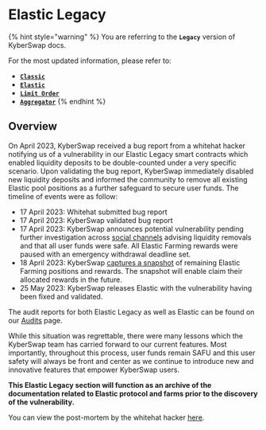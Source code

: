 # Elastic Legacy

{% hint style="warning" %}
You are referring to the **`Legacy`** version of KyberSwap docs.

For the most updated information, please refer to:

* [**`Classic`**](../../../liquidity-solutions/kyberswap-classic/)
* [**`Elastic`**](../../../liquidity-solutions/kyberswap-elastic/)
* [**`Limit Order`**](../../../kyberswap-solutions/limit-order/)
* [**`Aggregator`**](../../../kyberswap-solutions/kyberswap-aggregator/)
{% endhint %}

## Overview

On April 2023, KyberSwap received a bug report from a whitehat hacker notifying us of a vulnerability in our Elastic Legacy smart contracts which enabled liquidity deposits to be double-counted under a very specific scenario. Upon validating the bug report, KyberSwap immediately disabled new liquidity deposits and informed the community to remove all existing Elastic pool positions as a further safeguard to secure user funds. The timeline of events were as follow:

* 17 April 2023: Whitehat submitted bug report
* 17 April 2023: KyberSwap validated bug report
* 17 April 2023: KyberSwap announces potential vulnerability pending further investigation across [social channels](https://twitter.com/KyberNetwork/status/1647920799557505028?s=20) advising liquidity removals and that all user funds were safe. All Elastic Farming rewards were paused with an emergency withdrawal deadline set.
* 18 April 2023: KyberSwap [captures a snapshot](https://twitter.com/KyberNetwork/status/1648626138003181570) of remaining Elastic Farming positions and rewards. The snapshot will enable claim their allocated rewards in the future.
* 25 May 2023: KyberSwap releases Elastic with the vulnerability having been fixed and validated.

The audit reports for both Elastic Legacy as well as Elastic can be found on our [Audits](../../../security/audits.md) page.

While this situation was regrettable, there were many lessons which the KyberSwap team has carried forward to our current features. Most importantly, throughout this process, user funds remain SAFU and this user safety will always be front and center as we continue to introduce new and innovative features that empower KyberSwap users.

**This Elastic Legacy section will function as an archive of the documentation related to Elastic protocol and farms prior to the discovery of the vulnerability.**

You can view the post-mortem by the whitehat hacker [here](https://web.archive.org/web/20230524101408/https://100proof.org/kyberswap-post-mortem.html).
